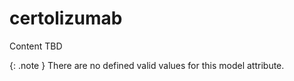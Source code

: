 # certolizumab
Content TBD


{: .note }
There are no defined valid values for this model attribute.
